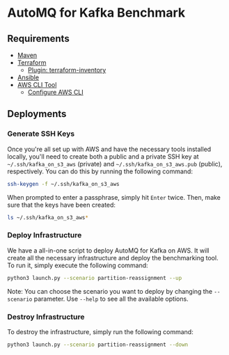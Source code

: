 # AutoMQ for Kafka Benchmark

## Requirements

- [Maven](https://maven.apache.org/install.html)
- [Terraform](https://www.terraform.io/downloads.html)
  - [Plugin: terraform-inventory](https://github.com/adammck/terraform-inventory)
- [Ansible](https://docs.ansible.com/ansible/latest/installation_guide/intro_installation.html)
- [AWS CLI Tool](https://docs.aws.amazon.com/cli/latest/userguide/getting-started-install.html)
  - [Configure AWS CLI](https://docs.aws.amazon.com/cli/latest/userguide/getting-started-quickstart.html)


## Deployments

### Generate SSH Keys

Once you're all set up with AWS and have the necessary tools installed locally, you'll need to create both a public and a private SSH key at `~/.ssh/kafka_on_s3_aws` (private) and `~/.ssh/kafka_on_s3_aws.pub` (public), respectively. You can do this by running the following command:

```bash
ssh-keygen -f ~/.ssh/kafka_on_s3_aws
```

When prompted to enter a passphrase, simply hit `Enter` twice. Then, make sure that the keys have been created:

```bash
ls ~/.ssh/kafka_on_s3_aws*
```

### Deploy Infrastructure

We have a all-in-one script to deploy AutoMQ for Kafka on AWS. It will create all the necessary infrastructure and deploy the benchmarking tool. To run it, simply execute the following command:

```bash
python3 launch.py --scenario partition-reassignment --up
```

Note: You can choose the scenario you want to deploy by changing the `--scenario` parameter. Use `--help` to see all the available options.

### Destroy Infrastructure

To destroy the infrastructure, simply run the following command:

```bash
python3 launch.py --scenario partition-reassignment --down
```
